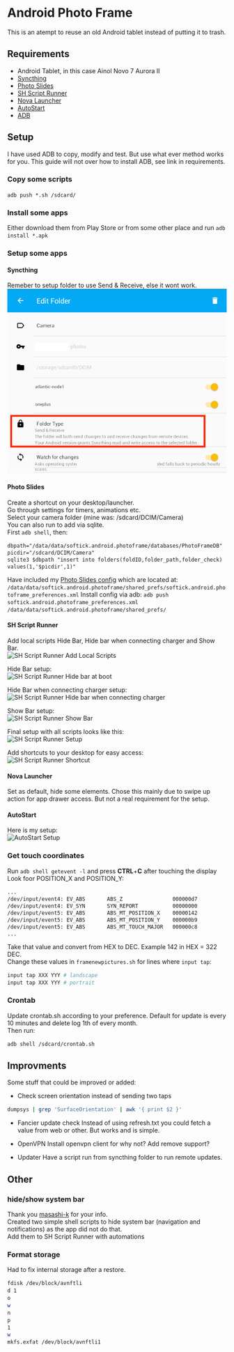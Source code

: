 # Android Photo Frame
 
This is an atempt to reuse an old Android tablet instead of putting it to trash.

## Requirements
- Android Tablet, in this case Ainol Novo 7 Aurora II
- [Syncthing](https://play.google.com/store/apps/details?id=com.nutomic.syncthingandroid "Syncthing")
- [Photo Slides](https://play.google.com/store/apps/details?id=softick.android.photoframe "Photo Slides")
- [SH Script Runner](https://play.google.com/store/apps/details?id=com.adamioan.scriptrunner "SH Script Runner")
- [Nova Launcher](https://play.google.com/store/apps/details?id=com.teslacoilsw.launcher "Nova Launcher")
- [AutoStart](https://play.google.com/store/apps/details?id=com.autostart "AutoStart")
- [ADB](https://www.xda-developers.com/install-adb-windows-macos-linux/ "ADB")

## Setup
I have used ADB to copy, modify and test. But use what ever method works for you. This guide will not over how to install ADB, see link in requirements.

### Copy some scripts
`adb push *.sh /sdcard/`

### Install some apps
Either download them from Play Store or from some other place and run `adb install *.apk`

### Setup some apps
#### Syncthing
Remeber to setup folder to use Send & Receive, else it wont work.\
![Syncthing Send & Receive](Screenshots/syncthing_folder_type_send_receive.png "Folder Type")

#### Photo Slides
Create a shortcut on your desktop/launcher.\
Go through settings for timers, animations etc.\
Select your camera folder (mine was: /sdcard/DCIM/Camera)\
You can also run to add via sqlite.\
First `adb shell`, then:
```
dbpath="/data/data/softick.android.photoframe/databases/PhotoFrameDB"
picdir="/sdcard/DCIM/Camera"
sqlite3 $dbpath "insert into folders(foldID,folder_path,folder_check) values(1,'$picdir',1)"
```
Have included my [Photo Slides config](Configs/softick.android.photoframe_preferences.xml "Photo Slides config") which are located at:
```/data/data/softick.android.photoframe/shared_prefs/softick.android.photoframe_preferences.xml```
Install config via adb:
```adb push softick.android.photoframe_preferences.xml /data/data/softick.android.photoframe/shared_prefs/```

#### SH Script Runner
Add local scripts Hide Bar, Hide bar when connecting charger and Show Bar.\
![SH Script Runner Add Local Scripts](Screenshots/sh_script_runner_add_scripts.png "Local Scripts")

Hide Bar setup:\
![SH Script Runner Hide bar at boot](Screenshots/sh_script_runner_hide_bar_at_boot.png "Hide bar at boot")

Hide Bar when connecting charger setup:\
![SH Script Runner Hide bar when connecting charger](Screenshots/sh_script_runner_hide_bar_connect_charger.png "Hide bar connecting charger")

Show Bar setup:\
![SH Script Runner Show Bar](Screenshots/sh_script_runner_show_bar_manual.png "Show Bar manual")

Final setup with all scripts looks like this:\
![SH Script Runner Setup](Screenshots/sh_script_runner_setup.png "Final setup")

Add shortcuts to your desktop for easy access:\
![SH Script Runner Shortcut](Screenshots/sh_script_runner_add_shortcut.png "Add shortcut")

#### Nova Launcher
Set as default, hide some elements. Chose this mainly due to swipe up action for app drawer access. But not a real requirement for the setup.

#### AutoStart
Here is my setup:\
![AutoStart Setup](Screenshots/autostart_setup.png "AutoStart setup")

### Get touch coordinates
Run `adb shell getevent -l` and press __CTRL__+__C__ after touching the display\
Look foor POSITION_X and POSITION_Y:
```
...
/dev/input/event4: EV_ABS       ABS_Z                000000d7            
/dev/input/event4: EV_SYN       SYN_REPORT           00000000            
/dev/input/event5: EV_ABS       ABS_MT_POSITION_X    00000142            
/dev/input/event5: EV_ABS       ABS_MT_POSITION_Y    000000b9            
/dev/input/event5: EV_ABS       ABS_MT_TOUCH_MAJOR   000000c8      
...
```
Take that value and convert from HEX to DEC. Example 142 in HEX = 322 DEC.\
Change these values in `framenewpictures.sh` for lines where `input tap`:
```bash
input tap XXX YYY # landscape
input tap XXX YYY # portrait
```

### Crontab
Update crontab.sh according to your preference. Default for update is every 10 minutes and delete log 1th of every month.\
Then run:
```bash
adb shell /sdcard/crontab.sh
```

## Improvments
Some stuff that could be improved or added:
- Check screen orientation instead of sending two taps
```bash
dumpsys | grep 'SurfaceOrientation' | awk '{ print $2 }'
```

- Fancier update check
Instead of using refresh.txt you could fetch a value from web or other. But works and is simple.

- OpenVPN
Install openvpn client for why not? Add remove support?

- Updater
Have a script run from syncthing folder to run remote updates.

## Other
### hide/show system bar
Thank you [masashi-k](https://masashi-k.blogspot.com/2013/09/hide-show-system-bar-of-android.html "masashi-k blog") for your info.\
Created two simple shell scripts to hide system bar (navigation and notifications) as the app did not do that.\
Add them to SH Script Runner with automations

### Format storage
Had to fix internal storage after a restore.
```bash
fdisk /dev/block/avnftli
d 1
o
w
n
p
1
w
mkfs.exfat /dev/block/avnftli1
```
